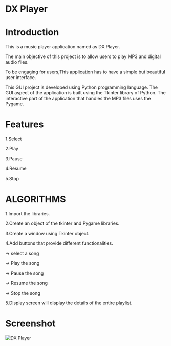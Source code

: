 # DX Player

# Introduction
This is a music player application named as DX Player.

The main objective of this project is to allow users to play MP3 and digital audio files. 

To be engaging for users,This application has to have a simple but beautiful user interface.

This GUI project is developed using Python programming language. The GUI aspect of the application is built using the Tkinter library of Python. The interactive part of the application that handles the MP3 files uses the Pygame.

# Features
1.Select

2.Play 

3.Pause 

4.Resume

5.Stop

# ALGORITHMS

1.Import the libraries.

2.Create an object of the tkinter and Pygame libraries.

3.Create a window using Tkinter object.
 
4.Add buttons that provide different functionalities.

-> select a song

-> Play the song

-> Pause the song

-> Resume the song

-> Stop the song

5.Display screen will display the details of the entire playlist.

# Screenshot
![DX Player](https://user-images.githubusercontent.com/90214645/141178705-e6d7b9fa-8b35-497e-b9e6-b4ce3cd3d36a.png)

